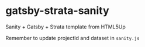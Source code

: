 # gatsby-strata-sanity

Sanity + Gatsby + Strata template from HTML5Up

Remember to update projectId and dataset in `sanity.js`
